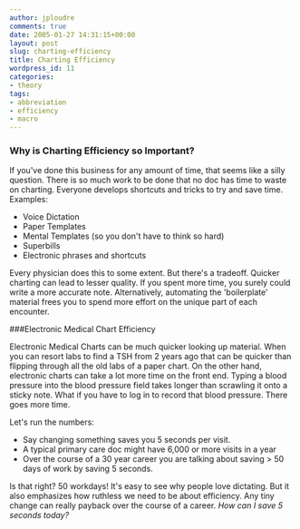 ```yaml
---
author: jploudre
comments: true
date: 2005-01-27 14:31:15+00:00
layout: post
slug: charting-efficiency
title: Charting Efficiency
wordpress_id: 11
categories:
- theory
tags:
- abbreviation
- efficiency
- macro
---
```


### Why is Charting Efficiency so Important?

If you've done this business for any amount of time, that seems like a silly question. There is so much work to be done that no doc has time to waste on charting. Everyone develops shortcuts and tricks to  try and save time. Examples:

* Voice Dictation
* Paper Templates
* Mental Templates (so you don't have to think so hard)
* Superbills
* Electronic phrases and shortcuts

Every physician does this to some extent. But there's a tradeoff. Quicker charting can lead to lesser quality. If you spent more time, you surely could write a more accurate note. Alternatively, automating the 'boilerplate' material frees you to spend more effort on the unique part of each encounter.

###Electronic Medical Chart Efficiency

Electronic Medical Charts can be much quicker looking up material. When you can resort labs to find a TSH from 2 years ago that can be quicker than flipping through all the old labs of a paper chart. On the other hand, electronic charts can take a lot more time on the front end. Typing a blood pressure into the blood pressure field takes longer than scrawling it onto a sticky note. What if you have to log in to record that blood pressure. There goes more time.

Let's run the numbers:

* Say changing something saves you 5 seconds per visit.
* A typical primary care doc might have 6,000 or more visits in a year
* Over the course of a 30 year career you are talking about saving > 50 days of work by saving 5 seconds.

Is that right? 50 workdays! It's easy to see why people love dictating. But it also emphasizes how ruthless we need to be about efficiency. Any tiny change can really payback over the course of a career. *How can I save 5 seconds today?*
